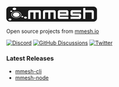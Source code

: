 ![mmesh](https://github.com/mmesh/assets/blob/HEAD/images/logo/mmesh_logo_v4_240x40_darkgrey.png)

Open source projects from [mmesh.io](https://mmesh.io)

[![Discord](https://img.shields.io/badge/Join_us_on_Discord-5865F2?style=flat&logo=discord&logoColor=white)](https://mmesh.io/discord)
[![GitHub Discussions](https://img.shields.io/badge/GitHub_Discussions-181717?style=flat&logo=github&logoColor=white)](https://github.com/orgs/mmesh/discussions)
[![Twitter](https://img.shields.io/badge/Follow_on_twitter-1DA1F2?style=flat&logo=twitter&logoColor=white)](https://twitter.com/mmesh_io)

### Latest Releases

- [mmesh-cli](https://github.com/mmesh/mmesh-cli)
- [mmesh-node](https://github.com/mmesh/mmesh-node)
